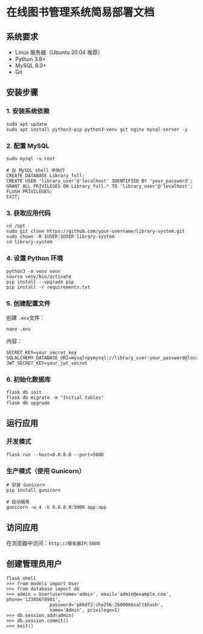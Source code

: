 # 在线图书管理系统简易部署文档

## 系统要求

- Linux 服务器（Ubuntu 20.04 推荐）
- Python 3.8+
- MySQL 8.0+
- Git

## 安装步骤

### 1. 安装系统依赖

```
sudo apt update
sudo apt install python3-pip python3-venv git nginx mysql-server -y
```

### 2. 配置 MySQL

```
sudo mysql -u root

# 在 MySQL shell 中执行
CREATE DATABASE Library_full;
CREATE USER 'library_user'@'localhost' IDENTIFIED BY 'your_password';
GRANT ALL PRIVILEGES ON Library_full.* TO 'library_user'@'localhost';
FLUSH PRIVILEGES;
EXIT;
```

### 3. 获取应用代码

```
cd /opt
sudo git clone https://github.com/your-username/library-system.git
sudo chown -R $USER:$USER library-system
cd library-system
```

### 4. 设置 Python 环境

```
python3 -m venv venv
source venv/bin/activate
pip install --upgrade pip
pip install -r requirements.txt
```

### 5. 创建配置文件

创建 `.env`文件：

```
nano .env
```

内容：

```
SECRET_KEY=your_secret_key
SQLALCHEMY_DATABASE_URI=mysql+pymysql://library_user:your_password@localhost/Library_full
JWT_SECRET_KEY=your_jwt_secret
```

### 6. 初始化数据库

```
flask db init
flask db migrate -m "Initial tables"
flask db upgrade
```

## 运行应用

### 开发模式

```
flask run --host=0.0.0.0 --port=5000
```

### 生产模式（使用 Gunicorn）

```
# 安装 Gunicorn
pip install gunicorn

# 启动服务
gunicorn -w 4 -b 0.0.0.0:5000 app:app
```

## 访问应用

在浏览器中访问：`http://服务器IP:5000`

## 创建管理员用户

```
flask shell
>>> from models import User
>>> from database import db
>>> admin = User(username='admin', email='admin@example.com', phone='12345678901', 
                password='pbkdf2:sha256:260000$salt$hash', 
                name='Admin', privilege=1)
>>> db.session.add(admin)
>>> db.session.commit()
>>> exit()
```